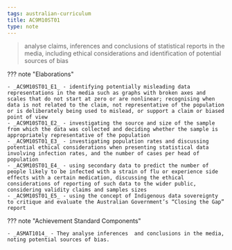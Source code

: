 ```yaml
---
tags: australian-curriculum
title: AC9M10ST01
type: note
---
```

> analyse claims, inferences and conclusions of statistical reports in the media, including ethical considerations and identification of potential sources of bias

??? note "Elaborations"

	- _AC9M10ST01_E1_ - identifying potentially misleading data representations in the media such as graphs with broken axes and scales that do not start at zero or are nonlinear; recognising when data is not related to the claim, not representative of the population or is deliberately being used to mislead, or support a claim or biased point of view
	- _AC9M10ST01_E2_ - investigating the source and size of the sample from which the data was collected and deciding whether the sample is appropriately representative of the population
	- _AC9M10ST01_E3_ - investigating population rates and discussing potential ethical considerations when presenting statistical data involving infection rates, and the number of cases per head of population
	- _AC9M10ST01_E4_ - using secondary data to predict the number of people likely to be infected with a strain of flu or experience side effects with a certain medication, discussing the ethical considerations of reporting of such data to the wider public, considering validity claims and samples sizes
	- _AC9M10ST01_E5_ - using the concept of Indigenous data sovereignty to critique and evaluate the Australian Government’s “Closing the Gap” report
??? note "Achievement Standard Components"

	- _ASMAT1014_ - They analyse inferences  and conclusions in the media, noting potential sources of bias.